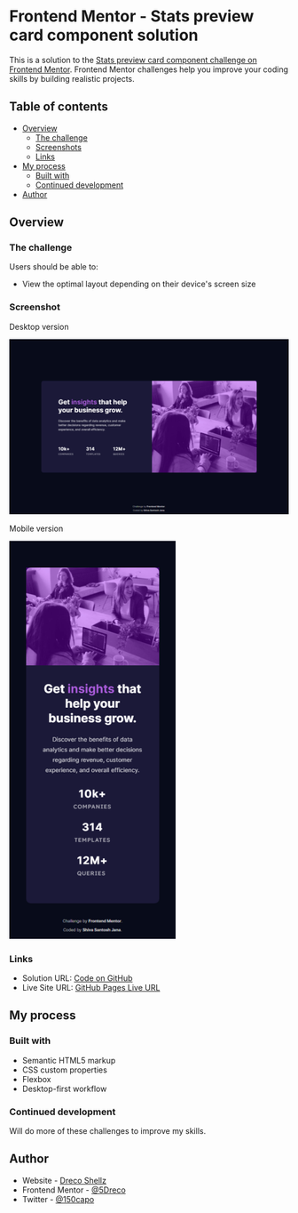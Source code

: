 # Frontend Mentor - Stats preview card component solution

This is a solution to the [Stats preview card component challenge on Frontend Mentor](https://www.frontendmentor.io/challenges/stats-preview-card-component-8JqbgoU62). Frontend Mentor challenges help you improve your coding skills by building realistic projects.

## Table of contents

- [Overview](#overview)
  - [The challenge](#the-challenge)
  - [Screenshots](#screenshots)
  - [Links](#links)
- [My process](#my-process)
  - [Built with](#built-with)
  - [Continued development](#continued-development)
- [Author](#author)

## Overview

### The challenge

Users should be able to:

- View the optimal layout depending on their device's screen size

### Screenshot

Desktop version

![desktop version](/screenshots/desktop-version.png)

Mobile version

![mobile version](/screenshots/mobile-version.png)

### Links

- Solution URL: [Code on GitHub](https://github.com/5Dreco/frontendmentor-stats-preview-card-component)
- Live Site URL: [GitHub Pages Live URL](https://5Dreco.github.io/frontendmentor-stats-preview-card-component)

## My process

### Built with

- Semantic HTML5 markup
- CSS custom properties
- Flexbox
- Desktop-first workflow

### Continued development

Will do more of these challenges to improve my skills.

## Author

- Website - [Dreco Shellz](https://5Dreco.github.io/FreeCodeCamp-PersonalPortfolioWebpage)
- Frontend Mentor - [@5Dreco](https://www.frontendmentor.io/profile/5Dreco)
- Twitter - [@150capo](https://www.twitter.com/150capo)
